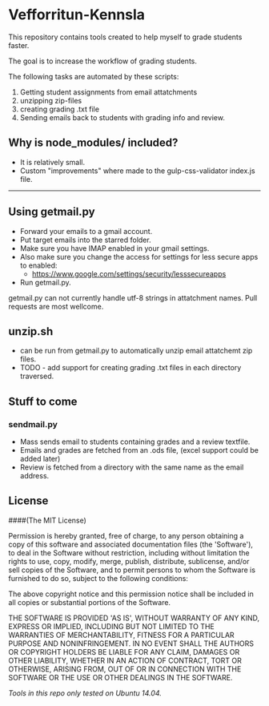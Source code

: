Vefforritun-Kennsla
===================

This repository contains tools created to help myself to grade students faster.

The goal is to increase the workflow of grading students.

The following tasks are automated by these scripts:

1. Getting student assignments from  email attatchments 
2. unzipping zip-files
3. creating grading .txt file
4. Sending emails back to students with grading info and review.


Why is node_modules/ included?
------------------------------

- It is relatively small.
- Custom "improvements" where made to the gulp-css-validator index.js file.

---


Using getmail.py
----------------

- Forward your emails to a gmail account.
- Put target emails into the starred folder.
- Make sure you have IMAP enabled in your gmail settings.
- Also make sure you change the access for settings for less secure apps to enabled:
    - https://www.google.com/settings/security/lesssecureapps
- Run getmail.py.

getmail.py can not currently handle utf-8 strings in attatchment names. Pull requests are most wellcome.


unzip.sh
--------
- can be run from getmail.py to automatically unzip email attatchemt zip files.
- TODO - add support for creating grading .txt files in each directory traversed.

Stuff to come
--------------

### sendmail.py
- Mass sends email to students containing grades and a review textfile. 
- Emails and grades are fetched from an .ods file, (excel support could be added later)
- Review is fetched from a directory with the same name as the email address. 

License
-------

####(The MIT License)

Permission is hereby granted, free of charge, to any person obtaining a copy of this software and associated documentation files (the 'Software'), to deal in the Software without restriction, including without limitation the rights to use, copy, modify, merge, publish, distribute, sublicense, and/or sell copies of the Software, and to permit persons to whom the Software is furnished to do so, subject to the following conditions:

The above copyright notice and this permission notice shall be included in all copies or substantial portions of the Software.

THE SOFTWARE IS PROVIDED 'AS IS', WITHOUT WARRANTY OF ANY KIND, EXPRESS OR IMPLIED, INCLUDING BUT NOT LIMITED TO THE WARRANTIES OF MERCHANTABILITY, FITNESS FOR A PARTICULAR PURPOSE AND NONINFRINGEMENT. IN NO EVENT SHALL THE AUTHORS OR COPYRIGHT HOLDERS BE LIABLE FOR ANY CLAIM, DAMAGES OR OTHER LIABILITY, WHETHER IN AN ACTION OF CONTRACT, TORT OR OTHERWISE, ARISING FROM, OUT OF OR IN CONNECTION WITH THE SOFTWARE OR THE USE OR OTHER DEALINGS IN THE SOFTWARE.


_Tools in this repo only tested on Ubuntu 14.04._

